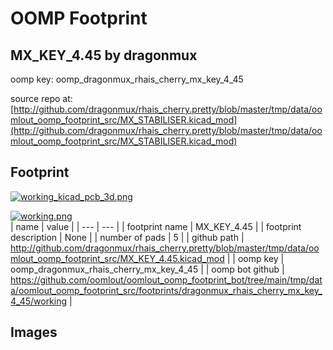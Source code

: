 # OOMP Footprint  
## MX_KEY_4.45  by dragonmux  
  
oomp key: oomp_dragonmux_rhais_cherry_mx_key_4_45  
  
source repo at: [http://github.com/dragonmux/rhais_cherry.pretty/blob/master/tmp/data/oomlout_oomp_footprint_src/MX_STABILISER.kicad_mod](http://github.com/dragonmux/rhais_cherry.pretty/blob/master/tmp/data/oomlout_oomp_footprint_src/MX_STABILISER.kicad_mod)  
## Footprint  
  
[![working_kicad_pcb_3d.png](working_kicad_pcb_3d_600.png)](working_kicad_pcb_3d.png)  
  
[![working.png](working_600.png)](working.png)  
| name | value | 
| --- | --- | 
| footprint name | MX_KEY_4.45 | 
| footprint description | None | 
| number of pads | 5 | 
| github path | http://github.com/dragonmux/rhais_cherry.pretty/blob/master/tmp/data/oomlout_oomp_footprint_src/MX_KEY_4.45.kicad_mod | 
| oomp key | oomp_dragonmux_rhais_cherry_mx_key_4_45 | 
| oomp bot github | https://github.com/oomlout/oomlout_oomp_footprint_bot/tree/main/tmp/data/oomlout_oomp_footprint_src/footprints/dragonmux_rhais_cherry_mx_key_4_45/working | 
## Images  
